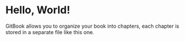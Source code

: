 # Hello, World!

GitBook allows you to organize your book into chapters, each chapter is stored in a separate file like this one.

